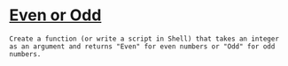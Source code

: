 # [Even or Odd](https://www.codewars.com/kata/even-or-odd "53da3dbb4a5168369a0000fe")

```if-not:sql
Create a function (or write a script in Shell) that takes an integer as an argument and returns "Even" for even numbers or "Odd" for odd numbers.
```